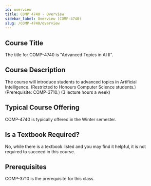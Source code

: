```yaml
---
id: overview
title: COMP 4740 - Overview
sidebar_label: Overview (COMP-4740)
slug: /COMP-4740/overview
---
```


## Course Title

The title for COMP-4740 is "Advanced Topics in AI II".

## Course Description

The course will introduce students to advanced topics in Artificial Intelligence. (Restricted to Honours Computer Science students.) (Prerequisite: COMP-3710.) (3 lecture hours a week)

## Typical Course Offering

COMP-4740 is typically offered in the Winter semester.

## Is a Textbook Required?

No, while there is a textbook listed and you may find it helpful, it is not required to succeed in this course.

## Prerequisites

COMP-3710 is the prerequisite for this class.

